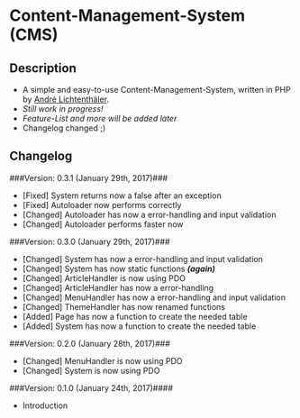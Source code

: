 # Content-Management-System (CMS) #

## Description ##
- A simple and easy-to-use Content-Management-System, written in PHP by [André Lichtenthäler](https://twitter.com/Bikossor).
- *Still work in progress!*
- *Feature-List and more will be added later*
- Changelog changed ;)

## Changelog ##
###Version: 0.3.1 (January 29th, 2017)###
- [Fixed] System returns now a false after an exception
- [Fixed] Autoloader now performs correctly
- [Changed] Autoloader has now a error-handling and input validation
- [Changed] Autoloader performs faster now

###Version: 0.3.0 (January 29th, 2017)###
- [Changed] System has now a error-handling and input validation
- [Changed] System has now static functions ***(again)***
- [Changed] ArticleHandler is now using PDO
- [Changed] ArticleHandler has now a error-handling
- [Changed] MenuHandler has now a error-handling and input validation
- [Changed] ThemeHandler has now renamed functions
- [Added] Page has now a function to create the needed table
- [Added] System has now a function to create the needed table

###Version: 0.2.0 (January 28th, 2017)###
- [Changed] MenuHandler is now using PDO
- [Changed] System is now using PDO

###Version: 0.1.0 (January 24th, 2017)####
- Introduction
